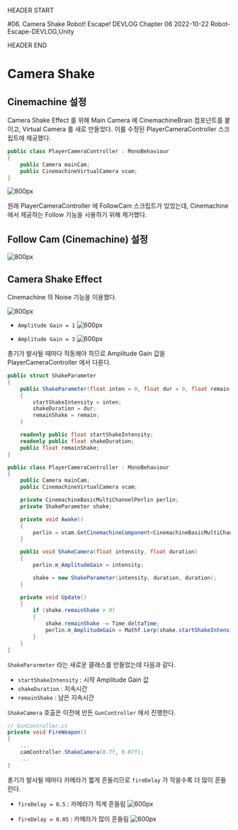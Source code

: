 HEADER START

#06. Camera Shake
Robot! Escape! DEVLOG Chapter 06
2022-10-22
Robot-Escape-DEVLOG,Unity

HEADER END

# Camera Shake

## Cinemachine 설정

Camera Shake Effect 를 위해 Main Camera 에 CinemachineBrain 컴포넌트를 붙이고,
Virtual Camera 를 새로 만들었다. 이를 수정된 PlayerCameraController 스크립트에 제공했다.

```csharp
public class PlayerCameraController : MonoBehaviour
{
    public Camera mainCam;
    public CinemachineVirtualCamera vcam;
}
```

![800px](https://velog.velcdn.com/images/lutca1320/post/6301e909-25bb-4deb-9962-d0d432d7d0dc/image.png)

원래 PlayerCameraController 에 FollowCam 스크립트가 있었는데, Cinemachine 에서 제공하는 Follow 기능을 사용하기 위해 제거했다.

## Follow Cam (Cinemachine) 설정

![800px](https://velog.velcdn.com/images/lutca1320/post/e5d62ade-6b8f-4dde-942b-5024d457e560/image.png)

## Camera Shake Effect

Cinemachine 의 Noise 기능을 이용했다.

![800px](https://velog.velcdn.com/images/lutca1320/post/3df023a4-e9eb-4f3c-b640-f4befbd99dec/image.png)

- `Amplitude Gain = 1`
  ![600px](https://velog.velcdn.com/images/lutca1320/post/2225a5a9-8154-4631-b3cb-ff559321bfdf/image.gif)

- `Amplitude Gain = 3`
  ![600px](https://velog.velcdn.com/images/lutca1320/post/383b65a1-ce00-4df5-b898-2ed3a9874f34/image.gif)

총기가 발사될 때마다 작동해야 하므로 Amplitude Gain 값을 PlayerCameraController 에서 다룬다.

```csharp
public struct ShakeParameter
{
    public ShakeParameter(float inten = 0, float dur = 0, float remain = 0)
    {
        startShakeIntensity = inten;
        shakeDuration = dur;
        remainShake = remain;
    }

    readonly public float startShakeIntensity;
    readonly public float shakeDuration;
    public float remainShake;
}

public class PlayerCameraController : MonoBehaviour
{
    public Camera mainCam;
    public CinemachineVirtualCamera vcam;

    private CinemachineBasicMultiChannelPerlin perlin;
    private ShakeParameter shake;

    private void Awake()
    {
        perlin = vcam.GetCinemachineComponent<CinemachineBasicMultiChannelPerlin>();
    }

    public void ShakeCamera(float intensity, float duration)
    {
        perlin.m_AmplitudeGain = intensity;

        shake = new ShakeParameter(intensity, duration, duration);
    }

    private void Update()
    {
        if (shake.remainShake > 0)
        {
            shake.remainShake -= Time.deltaTime;
            perlin.m_AmplitudeGain = Mathf.Lerp(shake.startShakeIntensity, 0f, 1 - shake.remainShake / shake.shakeDuration);
        }
    }
}
```

`ShakePararmeter` 라는 새로운 클래스를 만들었는데 다음과 같다.

- `startShakeIntensity` : 시작 Amplitude Gain 값
- `shakeDuration` : 지속시간
- `remainShake` : 남은 지속시간

`ShakeCamera` 호출은 이전에 만든 `GunController` 에서 진행한다.

```csharp
// GunController.cs
private void FireWeapon()
{
    ...
    camController.ShakeCamera(0.7f, 0.07f);
    ...
}
```

총기가 발사될 때마다 카메라가 짧게 흔들리므로 `fireDelay` 가 작을수록 더 많이 흔들린다.

- `fireDelay = 0.5` : 카메라가 적게 흔들림
  ![600px](https://velog.velcdn.com/images/lutca1320/post/821d5f0e-bdd5-4c4b-9d34-cb746ac8cb95/image.gif)

- `fireDelay = 0.05` : 카메라가 많이 흔들림
  ![600px](https://velog.velcdn.com/images/lutca1320/post/bcab3af9-14fe-494f-bc3c-9a4847f324bb/image.gif)
